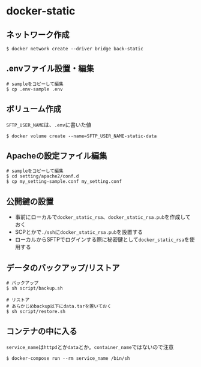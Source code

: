 # docker-static

## ネットワーク作成
```
$ docker network create --driver bridge back-static
```

## .envファイル設置・編集
```
# sampleをコピーして編集
$ cp .env-sample .env
```

## ボリューム作成
`SFTP_USER_NAME`は、`.env`に書いた値

```
$ docker volume create --name=SFTP_USER_NAME-static-data
```

## Apacheの設定ファイル編集
```
# sampleをコピーして編集
$ cd setting/apache2/conf.d
$ cp my_setting-sample.conf my_setting.conf
```

## 公開鍵の設置
* 事前にローカルで`docker_static_rsa`、`docker_static_rsa.pub`を作成しておく
* SCPとかで`./ssh`に`docker_static_rsa.pub`を設置する
* ローカルからSFTPでログインする際に秘密鍵として`docker_static_rsa`を使用する

## データのバックアップ/リストア
```
# バックアップ
$ sh script/backup.sh

# リストア
# あらかじめbackup以下にdata.tarを置いておく
$ sh script/restore.sh
```

## コンテナの中に入る
`service_name`は`httpd`とか`data`とか。`container_name`ではないので注意

```
$ docker-compose run --rm service_name /bin/sh
```
